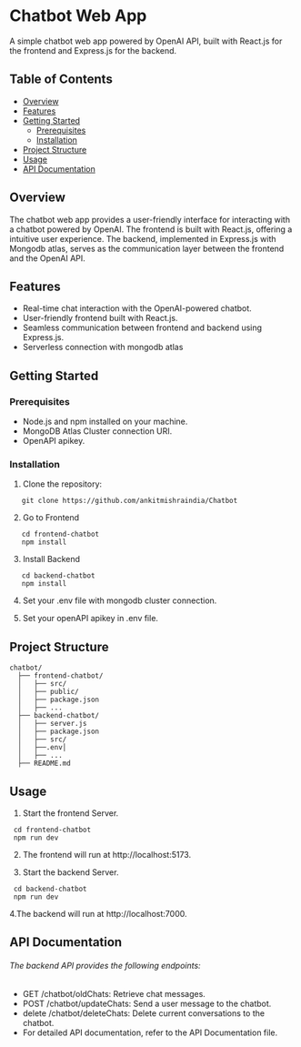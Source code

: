 # Chatbot Web App

A simple chatbot web app powered by OpenAI API, built with React.js for the frontend and Express.js for the backend.

## Table of Contents

- [Overview](#overview)
- [Features](#features)
- [Getting Started](#getting-started)
  - [Prerequisites](#prerequisites)
  - [Installation](#installation)
- [Project Structure](#project-structure)
- [Usage](#usage)
- [API Documentation](#api-documentation)


## Overview

The chatbot web app provides a user-friendly interface for interacting with a chatbot powered by OpenAI. The frontend is built with React.js, offering a  intuitive user experience. The backend, implemented in Express.js with Mongodb atlas, serves as the communication layer between the frontend and the OpenAI API.

## Features

- Real-time chat interaction with the OpenAI-powered chatbot.
- User-friendly frontend built with React.js.
- Seamless communication between frontend and backend using Express.js.
- Serverless connection with mongodb atlas



## Getting Started

### Prerequisites

- Node.js and npm installed on your machine.
- MongoDB Atlas Cluster connection URI.
- OpenAPI apikey.

### Installation

1. Clone the repository:

``````
   git clone https://github.com/ankitmishraindia/Chatbot
``````

2. Go to Frontend
``````
   cd frontend-chatbot
   npm install
``````

3. Install Backend
``````
   cd backend-chatbot
   npm install
``````
4. Set your .env file with mongodb cluster connection.

5. Set your openAPI apikey in .env file.

## Project Structure
```
chatbot/
  ├── frontend-chatbot/
  │   ├── src/
  │   ├── public/
  │   ├── package.json
  │   ├── ...
  ├── backend-chatbot/
  │   ├── server.js
  │   ├── package.json
  │   ├── src/
  │   ├──.env│
  │   ├── ...
  ├── README.md

```



## Usage

1. Start the frontend Server.
```````
 cd frontend-chatbot
 npm run dev
```````
2. The frontend will run at http://localhost:5173.

3. Start the backend Server.
```
 cd backend-chatbot
 npm run dev
```
4.The backend will run at http://localhost:7000.

## API Documentation

###### The backend API provides the following endpoints:

- GET /chatbot/oldChats: Retrieve chat messages.
- POST /chatbot/updateChats: Send a user message to the chatbot.
- delete /chatbot/deleteChats: Delete current conversations to the chatbot.
- For detailed API documentation, refer to the API Documentation file.



